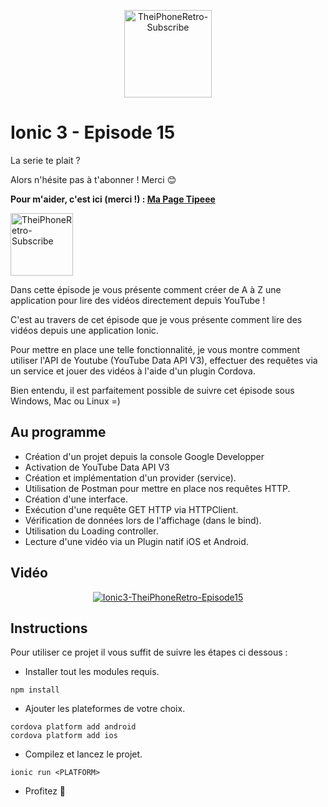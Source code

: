<p align="center">
  <img src="http://dimitridessus.fr/img/logo_circle.png" width="140px" alt="TheiPhoneRetro-Subscribe">
</p>

# Ionic 3 - Episode 15

La serie te plait ?

Alors n'hésite pas à t'abonner ! Merci :blush:

**Pour m'aider, c'est ici (merci !) : [Ma Page Tipeee](https://www.tipeee.com/theiphoneretro)**

<a href="https://www.youtube.com/subscription_center?add_user=theiphoneretro">
  <img src="http://www.pngall.com/wp-content/uploads/2016/03/Subscribe-PNG-12.png" width="100px" alt="TheiPhoneRetro-Subscribe">
</a>


Dans cette épisode je vous présente comment créer de A à Z une application pour lire des vidéos directement depuis YouTube !

C'est au travers de cet épisode que je vous présente comment lire des vidéos depuis une application Ionic.

Pour mettre en place une telle fonctionnalité, je vous montre comment utiliser l'API de Youtube (YouTube Data API V3), effectuer des requêtes via un service et jouer des vidéos à l'aide d'un plugin Cordova. 

Bien entendu, il est parfaitement possible de suivre cet épisode sous Windows, Mac ou Linux =)

## Au programme 

- Création d'un projet depuis la console Google Developper
- Activation de YouTube Data API V3
- Création et implémentation d'un provider (service).
- Utilisation de Postman pour mettre en place nos requêtes HTTP.
- Création d'une interface.
- Exécution d'une requête GET HTTP via HTTPClient.
- Vérification de données lors de l'affichage (dans le bind).
- Utilisation du Loading controller.
- Lecture d'une vidéo via un Plugin natif iOS et Android. 

## Vidéo

<p align="center">
  <a href="https://www.youtube.com/watch?v=wkdHgDhKRhE"><img src="https://img.youtube.com/vi/wkdHgDhKRhE/0.jpg" alt="Ionic3-TheiPhoneRetro-Episode15"></a>
</p>

## Instructions

Pour utiliser ce projet il vous suffit de suivre les étapes ci dessous :

- Installer tout les modules requis.
```{r, engine='sh', count_lines}
npm install 
```

- Ajouter les plateformes de votre choix.
```{r, engine='sh', count_lines}
cordova platform add android
cordova platform add ios
```

- Compilez et lancez le projet.
```{r, engine='sh', count_lines}
ionic run <PLATFORM>
```

- Profitez :tada:
